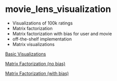# movie_lens_visualization
- Visualizations of 100k ratings
- Matrix factorization
- Matrix factorization with bias for user and movie
- off-the-shelf implementation
- Matrix visualizations

[Basic Visualizations](Project2DataVisualization.ipynb)

[Matrix Factorization (no bias)](5.1.ipynb)

[Matrix Factorization (with bias)](5.2.ipynb)
